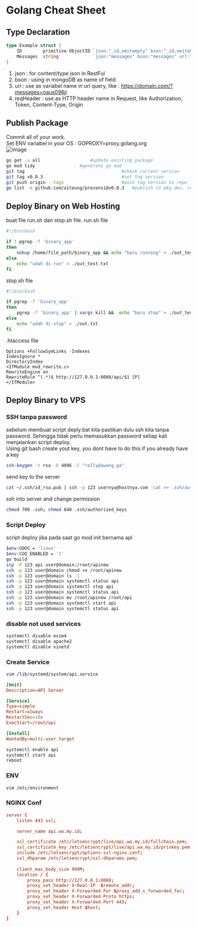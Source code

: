 # Golang Cheat Sheet

## Type Declaration
```go
type Example struct {
	ID        primitive.ObjectID `json:"_id,omitempty" bson:"_id,omitempty" url:"_id,omitempty" reqHeader:"token"`
	Messages  string             `json:"messages" bson:"messages" url:"messages" reqHeader:"token"`
}
```
1. json : for content/type json in RestFul
2. bson : using in mongoDB as name of field
3. url : use as variabel name in url query, like : https://domain.com/?messages=oaus098ji
4. reqHeader : use as HTTP header name in Request, like Authorization, Token, Content-Type, Origin


## Publish Package
Commit all of your work.  
Set ENV variabel in your OS : GOPROXY=proxy.golang.org  
![image](https://github.com/gocroot/gocroot.github.io/assets/11188109/b9d02250-bc4a-488e-a6be-ffe3e743d1bb)

```sh
go get -u all					#update existing package
go mod tidy					#generate go mod
git tag                                 	#check current version
git tag v0.0.3                          	#set tag version
git push origin --tags                  	#push tag version to repo
go list -m github.com/aiteung/presensi@v0.0.3   #publish to pkg dev, replace ORG/URL with your repo URL
```

## Deploy Binary on Web Hosting
buat file run.sh dan stop.sh file. run.sh file  
```sh
#!/bin/bash

if ! pgrep -f 'binary_app'
then
    nohup /home/file_path/binary_app && echo "baru running" > ./out_test.txt
else
    echo "udah di-run" > ./out_test.txt
fi
```
stop.sh file  
```sh
#!/bin/bash

if pgrep -f 'binary_app'
then
    pgrep -f 'binary_app' | xargs kill &&  echo "baru stop" > ./out_test.txt
else
    echo "udah di-stop" > ./out.txt
fi
```
.htaccess file  
```config
Options +FollowSymLinks -Indexes
IndexIgnore *
DirectoryIndex
<IfModule mod_rewrite.c>
RewriteEngine on
RewriteRule ^(.*)$ http://127.0.0.1:8080/api/$1 [P]
</IfModule>
```
## Deploy Binary to VPS
### SSH tanpa password
sebelum membuat script deply.bat kita pastikan dulu ssh kita tanpa password. Sehingga tidak perlu memasukkan password
setiap kali menjalankan script deploy.  
Using git bash create yout key, you dont have to do this if you already have a key
```sh
ssh-keygen -t rsa -b 4096 -C "rolly@awang.ga"
```

send key to the server
```sh
cat ~/.ssh/id_rsa.pub | ssh -p 123 usernya@hostnya.com 'cat >> .ssh/authorized_keys'
```
ssh into server and change permission
```sh
chmod 700 .ssh; chmod 640 .ssh/authorized_keys
```
### Script Deploy
script deploy jika pada saat go mod init bernama api  
```sh
$env:GOOS = 'linux'
$env:CGO_ENABLED = '1'
go build
scp -P 123 api user@domain:/root/apinew
ssh -p 123 user@domain chmod +x /root/apinew
ssh -p 123 user@domain ls -l
ssh -p 123 user@domain systemctl status api
ssh -p 123 user@domain systemctl stop api
ssh -p 123 user@domain systemctl status api
ssh -p 123 user@domain mv /root/apinew /root/api
ssh -p 123 user@domain systemctl start api
ssh -p 123 user@domain systemctl status api

```

### disable not used services

```sh
systemctl disable exim4
systemctl disable apache2
systemctl disable xinetd
```

### Create Service

```sh
vim /lib/systemd/system/api.service
```

```conf
[Unit]
Description=API Server

[Service]
Type=simple
Restart=always
RestartSec=10s
ExecStart=/root/api

[Install]
WantedBy=multi-user.target
```

```sh
systemctl enable api
systemctl start api
reboot
```

### ENV

```sh
vim /etc/environment
```

### NGINX Conf

```conf
server {
    listen 443 ssl;

    server_name api.wa.my.id;

    ssl_certificate /etc/letsencrypt/live/api.wa.my.id/fullchain.pem;
    ssl_certificate_key /etc/letsencrypt/live/api.wa.my.id/privkey.pem;
    include /etc/letsencrypt/options-ssl-nginx.conf;
    ssl_dhparam /etc/letsencrypt/ssl-dhparams.pem;
	
	client_max_body_size 999M;
    location / {
        proxy_pass http://127.0.0.1:8080;
        proxy_set_header X-Real-IP  $remote_addr;
        proxy_set_header X-Forwarded-For $proxy_add_x_forwarded_for;
        proxy_set_header X-Forwarded-Proto https;
        proxy_set_header X-Forwarded-Port 443;
        proxy_set_header Host $host;
    }
}
```

